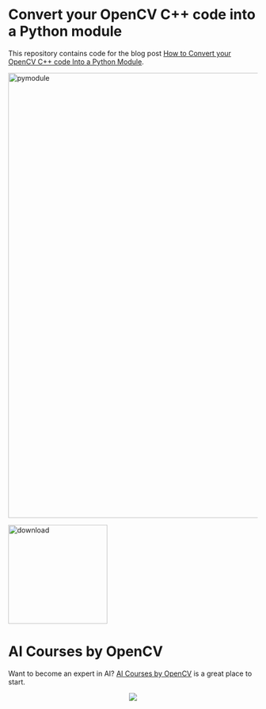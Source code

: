 # Convert your OpenCV C++ code into a Python module

This repository contains code for the blog post [How to Convert your OpenCV C++ code Into a Python Module](https://learnopencv.com/how-to-convert-your-opencv-c-code-into-a-python-module/).

<img src="https://learnopencv.com/wp-content/uploads/2018/05/python-module-from-opencv-cpp-example.jpg" alt="pymodule" width="900">

[<img src="https://learnopencv.com/wp-content/uploads/2022/07/download-button-e1657285155454.png" alt="download" width="200">](https://www.dropbox.com/scl/fo/pme06g4u8jetjc61aunti/h?dl=1&rlkey=l47ajkaulf5x57dhi85hwttpg)

# AI Courses by OpenCV

Want to become an expert in AI? [AI Courses by OpenCV](https://opencv.org/courses/) is a great place to start. 

<a href="https://opencv.org/courses/">
<p align="center"> 
<img src="https://www.learnopencv.com/wp-content/uploads/2020/04/AI-Courses-By-OpenCV-Github.png">
</p>
</a>
